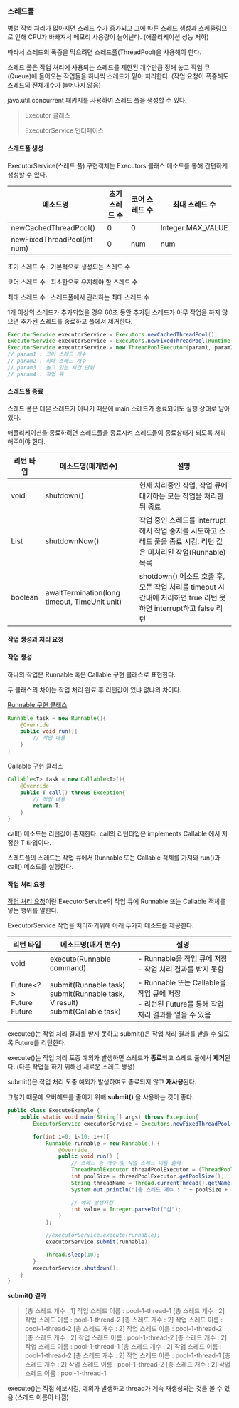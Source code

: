 ### 스레드풀

병렬 작업 처리가 많아지면 스레드 수가 증가되고 그에 따른 <u>스레드 생성</u>과 <u>스케줄링</u>으로 인해 CPU가 바빠져서 메모리 사용량이 늘어난다. (애플리케이션 성능 저하)

따라서 스레드의 폭증을 막으려면 스레드풀(ThreadPool)을 사용해야 한다.



스레드 풀은 작업 처리에 사용되는 스레드를 제한된 개수만큼 정해 놓고 작업 큐(Queue)에 들어오는 작업들을 하나씩 스레드가 맡아 처리한다. (작업 요청이 폭증해도 스레드의 전체개수가 늘어나지 않음)

java.util.concurrent 패키지를 사용하여 스레드 풀을 생성할 수 있다. 

> Executor 클래스
>
> ExecutorService 인터페이스



#### 스레드풀 생성

ExecutorService(스레드 풀) 구현객체는 Executors 클래스 메소드를 통해 간편하게 생성할 수 있다.

| 메소드명                    | 초기 스레드 수 | 코어 스레드 수 | 최대 스레드 수    |
| --------------------------- | -------------- | -------------- | ----------------- |
| newCachedThreadPool()       | 0              | 0              | Integer.MAX_VALUE |
| newFixedThreadPool(int num) | 0              | num            | num               |

초기 스레드 수 : 기본적으로 생성되는 스레드 수

코어 스레드 수 : 최소한으로 유지해야 할 스레드 수

최대 스레드 수 : 스레드풀에서 관리하는 최대 스레드 수

1개 이상의 스레드가 추가되었을 경우 60초 동안 추가된 스레드가 아무 작업을 하지 않으면 추가된 스레드를 종료하고 풀에서 제거한다.

```java
ExecutorService executorService = Executors.newCachedThreadPool();
ExecutorService executorService = Executors.newFixedThreadPool(Runtime.getRuntime().availableProcessors());
ExecutorService executorService = new ThreadPoolExecutor(param1, param2, param3, param4, param5);
// param1 : 코어 스레드 개수
// param2 : 최대 스레드 개수
// param3 : 놀고 있는 시간 단위
// param4 : 작업 큐
```



#### 스레드풀 종료

스레드 풀은 데몬 스레드가 아니기 때문에 main 스레드가 종료되어도 실행 상태로 남아있다.

애플리케이션을 종료하려면 스레드풀을 종료시켜 스레드들이 종료상태가 되도록 처리해주어야 한다.

| 리턴 타입      | 메소드명(매개변수)                            | 설명                                                         |
| -------------- | --------------------------------------------- | ------------------------------------------------------------ |
| void           | shutdown()                                    | 현재 처리중인 작업, 작업 큐에 대기하는 모든 작업을 처리한 뒤 종료 |
| List<Runnable> | shutdownNow()                                 | 작업 중인 스레드를 interrupt해서 작업 중지를 시도하고 스레드 풀을 종료 시킴. 리턴 값은 미처리된 작업(Runnable) 목록 |
| boolean        | awaitTermination(long timeout, TimeUnit unit) | shotdown() 메소드 호출 후, 모든 작업 처리를 timeout 시간내에 처리하면 true 리턴 못하면 interrupt하고 false 리턴 |



#### 작업 생성과 처리 요청

#### 작업 생성

하나의 작업은 Runnable 혹은 Callable 구현 클래스로 표현한다.

두 클래스의 차이는 작업 처리 완료 후 리턴값이 있냐 없냐의 차이다.

<u>Runnable 구현 클래스</u>

```java
Runnable task = new Runnable(){
    @Override
    public void run(){
        // 작업 내용
    }
}
```

<u>Callable 구현 클래스</u>

```java
Callable<T> task = new Callable<T>(){
    @Override
    public T call() throws Exception{
        // 작업 내용
        return T;
    }
}
```

call() 메소드는 리턴값이 존재한다. call의 리턴타입은 implements Callable<T> 에서 지정한 T 타입이다.

스레드풀의 스레드는 작업 큐에서 Runnable 또는 Callable 객체를 가져와 run()과 call() 메소드를 실행한다.



#### 작업 처리 요청

<u>작업 처리 요청</u>이란 ExecutorService의 작업 큐에 Runnable 또는 Callable 객체를 넣는 행위를 말한다.

ExecutorService 작업을 처리하기위해 아래 두가지 메소드를 제공한다.

| 리턴 타입                               | 메소드명(매개 변수)                                          | 설명                                                         |
| --------------------------------------- | ------------------------------------------------------------ | ------------------------------------------------------------ |
| void                                    | execute(Runnable command)                                    | - Runnable을 작업 큐에 저장<br />- 작업 처리 결과를 받지 못함 |
| Future<?><br />Future<V><br />Future<V> | submit(Runnable task)<br />submit(Runnable task, V result)<br />submit(Callable<V> task) | - Runnable 또는 Callable을 작업 큐에 저장<br />- 리턴된 Future를 통해 작업 처리 결과를 얻을 수 있음 |

execute()는 작업 처리 결과를 받지 못하고 submit()은 작업 처리 결과를 받을 수 있도록 Future를 리턴한다.

execute()는 작업 처리 도중 예외가 발생하면 스레드가 **종료**되고 스레드 풀에서 **제거**된다. (다른 작업을 하기 위해선 새로운 스레드 생성)

submit()은 작업 처리 도중 예외가 발생하여도 종료되지 않고 **재사용**된다.

그렇기 때문에 오버헤드를 줄이기 위해 **submit()** 을 사용하는 것이 좋다.

```java
public class ExecuteExample {
    public static void main(String[] args) throws Exception{
        ExecutorService executorService = Executors.newFixedThreadPool(2); // 최대 스레드가 2개인 스레드풀 생성

        for(int i=0; i<10; i++){
            Runnable runnable = new Runnable() {
                @Override
                public void run() {
                    // 스레드 총 개수 및 작업 스레드 이름 출력
                    ThreadPoolExecutor threadPoolExecutor = (ThreadPoolExecutor) executorService;
                    int poolSize = threadPoolExecutor.getPoolSize();
                    String threadName = Thread.currentThread().getName();
                    System.out.println("[총 스레드 개수 : " + poolSize + "] 작업 스레드 이름 : " + threadName);

                    // 예외 발생시킴
                    int value = Integer.parseInt("삼");
                }
            };

            //executorService.execute(runnable);
            executorService.submit(runnable);

            Thread.sleep(10);
        }
        executorService.shutdown();
    }
}
```

**submit() 결과** 

>[총 스레드 개수 : 1] 작업 스레드 이름 : pool-1-thread-1
>[총 스레드 개수 : 2] 작업 스레드 이름 : pool-1-thread-2
>[총 스레드 개수 : 2] 작업 스레드 이름 : pool-1-thread-2
>[총 스레드 개수 : 2] 작업 스레드 이름 : pool-1-thread-2
>[총 스레드 개수 : 2] 작업 스레드 이름 : pool-1-thread-2
>[총 스레드 개수 : 2] 작업 스레드 이름 : pool-1-thread-1
>[총 스레드 개수 : 2] 작업 스레드 이름 : pool-1-thread-2
>[총 스레드 개수 : 2] 작업 스레드 이름 : pool-1-thread-1
>[총 스레드 개수 : 2] 작업 스레드 이름 : pool-1-thread-2
>[총 스레드 개수 : 2] 작업 스레드 이름 : pool-1-thread-1

execute()는 직접 해보시길, 예외가 발생하고 thread가 계속 재생성되는 것을 볼 수 있음 (스레드 이름이 바뀜)